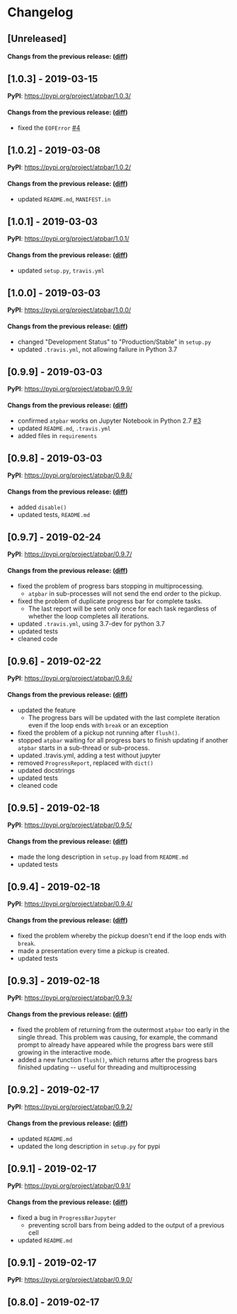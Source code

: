 # Changelog

## [Unreleased]

#### Changs from the previous release: ([diff](https://github.com/alphatwirl/atpbar/compare/v1.0.3...master))

## [1.0.3] - 2019-03-15

**PyPI**: https://pypi.org/project/atpbar/1.0.3/
#### Changs from the previous release: ([diff](https://github.com/alphatwirl/atpbar/compare/v1.0.2...v1.0.3))
- fixed the `EOFError` [#4](https://github.com/alphatwirl/atpbar/issues/4)

## [1.0.2] - 2019-03-08

**PyPI**: https://pypi.org/project/atpbar/1.0.2/
#### Changs from the previous release: ([diff](https://github.com/alphatwirl/atpbar/compare/v1.0.1...v1.0.2))
- updated `README.md`, `MANIFEST.in`

## [1.0.1] - 2019-03-03

**PyPI**: https://pypi.org/project/atpbar/1.0.1/

#### Changs from the previous release: ([diff](https://github.com/alphatwirl/atpbar/compare/v1.0.0...v1.0.1))
- updated `setup.py`, `travis.yml`

## [1.0.0] - 2019-03-03

**PyPI**: https://pypi.org/project/atpbar/1.0.0/

#### Changs from the previous release: ([diff](https://github.com/alphatwirl/atpbar/compare/v0.9.9...v1.0.0))
- changed "Development Status" to "Production/Stable" in `setup.py`
- updated `.travis.yml`, not allowing failure in Python 3.7

## [0.9.9] - 2019-03-03

**PyPI**: https://pypi.org/project/atpbar/0.9.9/

#### Changs from the previous release: ([diff](https://github.com/alphatwirl/atpbar/compare/v0.9.8...v0.9.9))
- confirmed `atpbar` works on Jupyter Notebook in Python 2.7 [#3](https://github.com/alphatwirl/atpbar/issues/3)
- updated `README.md`, `.travis.yml`
- added files in `requirements`

## [0.9.8] - 2019-03-03

**PyPI**: https://pypi.org/project/atpbar/0.9.8/

#### Changs from the previous release: ([diff](https://github.com/alphatwirl/atpbar/compare/v0.9.7...v0.9.8))
- added `disable()`
- updated tests, `README.md`

## [0.9.7] - 2019-02-24

**PyPI**: https://pypi.org/project/atpbar/0.9.7/

#### Changs from the previous release: ([diff](https://github.com/alphatwirl/atpbar/compare/v0.9.6...v0.9.7))
- fixed the problem of progress bars stopping in multiprocessing.
    - `atpbar` in sub-processes will not send the end order to the
      pickup.
- fixed the problem of duplicate progress bar for complete tasks.
    - The last report will be sent only once for each task regardless
      of whether the loop completes all iterations.
- updated `.travis.yml`, using 3.7-dev for python 3.7
- updated tests
- cleaned code

## [0.9.6] - 2019-02-22

**PyPI**: https://pypi.org/project/atpbar/0.9.6/

#### Changs from the previous release: ([diff](https://github.com/alphatwirl/atpbar/compare/v0.9.5...v0.9.6))
- updated the feature
    - The progress bars will be updated with the last complete
      iteration even if the loop ends with `break` or an exception
- fixed the problem of a pickup not running after `flush()`.
- stopped `atpbar` waiting for all progress bars to finish updating if
  another `atpbar` starts in a sub-thread or sub-process.
- updated .travis.yml, adding a test without jupyter
- removed `ProgressReport`, replaced with `dict()`
- updated docstrings
- updated tests
- cleaned code

## [0.9.5] - 2019-02-18

**PyPI**: https://pypi.org/project/atpbar/0.9.5/

#### Changs from the previous release: ([diff](https://github.com/alphatwirl/atpbar/compare/v0.9.4...v0.9.5))
- made the long description in `setup.py` load from `README.md`
- updated tests

## [0.9.4] - 2019-02-18

**PyPI**: https://pypi.org/project/atpbar/0.9.4/

#### Changs from the previous release: ([diff](https://github.com/alphatwirl/atpbar/compare/v0.9.3...v0.9.4))
- fixed the problem whereby the pickup doesn't end if the loop ends
  with `break`.
- made a presentation every time a pickup is created.
- updated tests

## [0.9.3] - 2019-02-18

**PyPI**: https://pypi.org/project/atpbar/0.9.3/

#### Changs from the previous release: ([diff](https://github.com/alphatwirl/atpbar/compare/v0.9.2...v0.9.3))
- fixed the problem of returning from the outermost `atpbar` too early
  in the single thread. This problem was causing, for example, the
  command prompt to already have appeared while the progress bars were
  still growing in the interactive mode.
- added a new function `flush()`, which returns after the progress
  bars finished updating -- useful for threading and multiprocessing

## [0.9.2] - 2019-02-17

**PyPI**: https://pypi.org/project/atpbar/0.9.2/

#### Changs from the previous release: ([diff](https://github.com/alphatwirl/atpbar/compare/v0.9.1...v0.9.2))
- updated `README.md`
- updated the long description in `setup.py` for pypi

## [0.9.1] - 2019-02-17

**PyPI**: https://pypi.org/project/atpbar/0.9.1/

#### Changs from the previous release: ([diff](https://github.com/alphatwirl/atpbar/compare/v0.9.0...v0.9.1))
- fixed a bug in `ProgressBarJupyter`
    - preventing scroll bars from being added to the output of a
      previous cell
- updated `README.md`

## [0.9.1] - 2019-02-17

**PyPI**: https://pypi.org/project/atpbar/0.9.0/

## [0.8.0] - 2019-02-17
